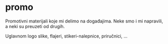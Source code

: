 # promo
Promotivni materijali koje mi delimo na događajima. Neke smo i mi napravili, a neki su preuzeti od drugih.

Uglavnom logo slike, flajeri, stikeri-nalepnice, priručnici, ... 
